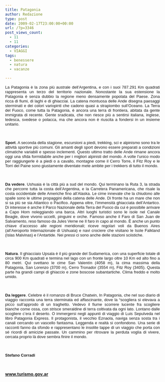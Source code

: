 ```yaml
---
title: Patagonia
author: Redazione
type: post
date: 2009-02-17T23:00:00+00:00
url: /?p=3346
post_views_count:
  - 11
  - 11
categories:
  - VIAGGI
tags:
  - benessere
  - natura
  - vacanze

---
```

<p style="text&#45;align: justify; ">
  <font face="Tahoma, sans&#45;serif"><font size="2">La Patagonia &egrave; la zona pi&ugrave; australe dell&rsquo;Argentina, e con i suoi 787.291 Km quadrati rappresenta un terzo del territorio nazionale. Nonostante la sua estensione la Patagonia &egrave; senza dubbio la regione meno densamente popolata del Paese. Zona ricca di fiumi, di laghi e di ghiacciai. La catena montuosa delle Ande disegna paesaggi sterminati e dei colori variopinti che cadono quasi a strapiombo sull&rsquo;Oceano. La Terra del Fuoco, come tutta la Patagonia, &egrave; ancora una terra di frontiera, abitata da gente immigrata di recente. Gente sradicata, che non riesce pi&ugrave; a sentirsi italiana, inglese, tedesca, svedese o polacca, ma che ancora non &egrave; riuscita a fondersi in un insieme unitario.</font></font>
</p>

<p align="justify">
  &nbsp;
</p>

<p align="justify">
  <font face="Tahoma, sans&#45;serif"><font size="2"><strong>Sport</strong>. A seconda della stagione, escursioni a piedi, trekking, sci e alpinismo sono tra le attivit&agrave; sportive pi&ugrave; comuni. Gli amanti degli sport devono essere preparati a condizioni climatiche variabili e spesso inclementi. Questo ultimo tratto delle Ande rimane ancora oggi una sfida formidabile anche per i migliori alpinisti del mondo. A volte l&rsquo;unico modo per raggiungerle &egrave; a piedi o a cavallo, montagne come il Cerro Torre, il Fitz Roy e le Torri del Paine sono giustamente diventate mete ambite per i trekkers di tutto il mondo.</font></font>
</p>

<p align="justify">
  &nbsp;
</p>

<p align="justify">
  <font face="Tahoma, sans&#45;serif"><font size="2"><strong>Da vedere</strong>. Ushuaia &egrave; la citt&agrave; pi&ugrave; a sud del mondo. Qui terminano la Ruta 3, la strada che percorre tutta la costa dell&rsquo;Argentina, e la Carretera Panamericana, che risale la costa occidentale delle Americhe fino all&rsquo;Alaska. Le cime innevate che la chiudono alle spalle sono le ultime propaggini della catena delle Ande. Di fronte ha un mare che non si sa pi&ugrave; se sia Atlantico o Pacifico. Appena oltre, l&rsquo;immensit&agrave; ghiacciata dell&rsquo;Antartico. Di interesse &egrave; anche il Parco Nazionale della Terra del Fuoco da cui &egrave; possibile arrivare a Capo Horn noleggiando una barca. Altri luoghi turistici sono le isole nel Canale Beagle, dove vivono uccelli, pinguini e orche. Famoso anche il Faro di San Juan de Salvamento, reso famoso da Jules Verne ne Il faro in capo al mondo. &Egrave; anche un punto chiave d&rsquo;accesso alle regioni meridionali; riceve regolari voli da Buenos Aires (all&rsquo;Aeroporto Internazionale di Ushuaia) e navi crociere che visitano le Isole Falkland (Islas Malvinas) e l&rsquo;Antartide. Nei pressi ci sono anche delle stazioni sciistiche.</font></font>
</p>

<p align="justify">
  &nbsp;
</p>

<p align="justify">
  <font face="Tahoma, sans&#45;serif"><font size="2"><strong>Natura</strong>. Il ghiacciaio Upsala &egrave; il pi&ugrave; grande del Sudamerica, con una superficie totale di circa 900 Km quadrati e termina nel lago con un fronte largo oltre 10 Km ed alto fino a 80 metri. Qui svettano le cime San Valent&iacute;n (4058 m), la cima massima della Patagonia, San Lorenzo (3700 m), Cerro Tronador (3554 m), Fitz Roy (3405). Questa parte ha grandi campi di ghiaccio e zone boscose subantartiche. Clima freddo e molto umido.</font></font>
</p>

<p align="justify">
  &nbsp;
</p>

<p align="justify">
  <font face="Tahoma, sans&#45;serif"><font size="2"><strong>Da leggere</strong>. Celebre &egrave; il romanzo di Bruce Chatwin, In Patagonia, che nel suo diario di viaggio racconta una terra sterminata ed affascinante, dove la &ldquo;scogliera si elevava a picco sull&rsquo;approdo di un traghetto. Vedevo il fiume scorrere lucente fra scogliere bianche come ossa, con strisce smeraldine di terra coltivata da ogni lato. Lontano dalle scogliere c&rsquo;era il deserto. O immergersi negli appunti di viaggio di Luis Sepulveda nel libro Patagonia Express. Il protagonista, il vecchio Eznaola, naviga senza sosta tra i canali cercando un vascello fantasma. Leggenda e realt&agrave; si confondono. Una serie di racconti fanno da sfondo e rappresentano le insolite tappe di un viaggio che porta con s&eacute; ricordi di amicizie passate. Un cammino per ritrovare la perduta voglia di vivere, cercata proprio l&agrave; dove sembra finire il mondo.</font></font>
</p>

<p align="justify">
  &nbsp;
</p>

<p align="justify">
  <font face="Tahoma, sans&#45;serif"><font size="2"><strong>Stefano Corradi</strong></font></font>
</p>

<p align="justify">
  &nbsp;
</p>

<p align="justify">
  <a href="https://www.turismo.gov.ar/"><strong>www.turismo.gov.ar</strong></a>
</p>